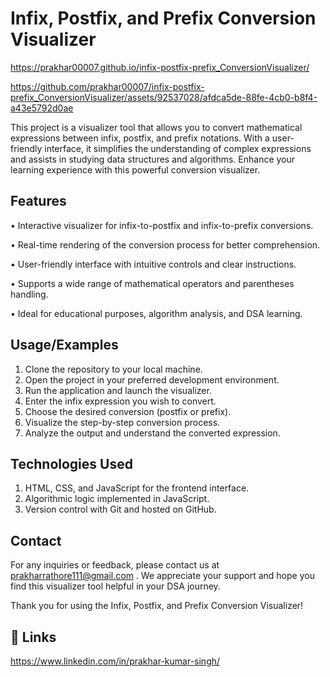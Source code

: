 
# Infix, Postfix, and Prefix Conversion Visualizer

https://prakhar00007.github.io/infix-postfix-prefix_ConversionVisualizer/



https://github.com/prakhar00007/infix-postfix-prefix_ConversionVisualizer/assets/92537028/afdca5de-88fe-4cb0-b8f4-a43e5792d0ae



This project is a visualizer tool that allows you to convert mathematical expressions between infix, postfix, and prefix notations. With a user-friendly interface, it simplifies the understanding of complex expressions and assists in studying data structures and algorithms. Enhance your learning experience with this powerful conversion visualizer.

## Features

• Interactive visualizer for infix-to-postfix and infix-to-prefix conversions.

• Real-time rendering of the conversion process for better comprehension.

• User-friendly interface with intuitive controls and clear instructions.

• Supports a wide range of mathematical operators and parentheses handling.

• Ideal for educational purposes, algorithm analysis, and DSA learning.

## Usage/Examples

1. Clone the repository to your local machine.
2. Open the project in your preferred development environment.
3. Run the application and launch the visualizer.
4. Enter the infix expression you wish to convert.
5. Choose the desired conversion (postfix or prefix).
6. Visualize the step-by-step conversion process.
7. Analyze the output and understand the converted expression.


## Technologies Used

1. HTML, CSS, and JavaScript for the frontend interface.
2. Algorithmic logic implemented in JavaScript.
3. Version control with Git and hosted on GitHub.


## Contact

For any inquiries or feedback, please contact us at prakharrathore111@gmail.com . We appreciate your support and hope you find this visualizer tool helpful in your DSA journey.

Thank you for using the Infix, Postfix, and Prefix Conversion Visualizer!

## 🔗 Links
https://www.linkedin.com/in/prakhar-kumar-singh/


